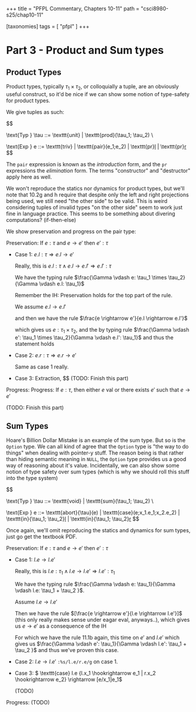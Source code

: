+++
title = "PFPL Commentary, Chapters 10-11"
path = "csci8980-s25/chap10-11"

[taxonomies]
tags = [ "pfpl" ]
+++

# Part 3 - Product and Sum types

## Product Types

Product types, typically $\tau_1 \times \tau_2$, or colloquially a tuple,
are an obviously useful construct, so it'd be nice if we can show some
notion of type-safety for product types.

We give tuples as such:

$$

\text{Typ } \tau ::= \texttt{unit} | \texttt{prod}(\tau_1; \tau_2) \\

\text{Exp } e ::= \texttt{triv} | \texttt{pair}(e_1;e_2) | \texttt{pr}[l](e) | \texttt{pr}[r](e)
$$

The $\texttt{pair}$ expression is known as the *introduction* form,
and the $\texttt{pr}$ expressions the *elimination* form. The terms
"constructor" and "destructor" apply here as well.

We won't reproduce the statics nor dynamics for product types, but we'll
note that 10.2g and h require that despite only the left and right
projections being used, we still need "the other side" to be valid.
This is weird considering tuples of invalid types "on the other side"
seem to work just fine in language practice. This seems to be something
about divering computations? (if-then-else)

We show preservation and progress on the pair type:

Preservation: If $e: \tau$ and $e \rightarrow e'$ then $e': \tau$
- Case 1: $e.l: \tau \Rightarrow e.l \rightarrow e'$

    Really, this is $e.l : \tau \land e.l \rightarrow e.l' \Rightarrow e.l': \tau$

    We have the typing rule $\frac{\Gamma \vdash e: \tau_1 \times \tau_2}{\Gamma \vdash e.l: \tau_1}$

    Remember the IH: Preservation holds for the top part of the rule.

    We assume $e.l \rightarrow e.l'$

    and then we have the rule $\frac{e \rightarrow e'}{e.l \rightarrow e.l'}$

    which gives us $e: \tau_1 \times \tau_2$, and the by typing rule
    $\frac{\Gamma \vdash e': \tau_1 \times \tau_2}{\Gamma \vdash e.l': \tau_1}$
    and thus the statement holds

- Case 2: $e.r: \tau \Rightarrow e.r \rightarrow e'$

    Same as case 1 really.

- Case 3: Extraction, $$
    (TODO: Finish this part)

Progress: Progress: If $e: \tau$, then either $e \text{ val}$ or there exists
$e'$ such that $e \rightarrow e'$

(TODO: Finish this part)

## Sum Types

Hoare's Billion Dollar Mistake is an example of the sum type.
But so is the `Option` type. We can all kind of agree that the
`Option` type is "the way to do things" when dealing with pointer-y
stuff. The reason being is that rather than hiding semantic meaning
in `NULL`, the `Option` type provides us a good way of reasoning
about it's value. Incidentally, we can also show some notion of
type safety over sum types (which is why we should roll this stuff
into the type system)

$$

\text{Typ } \tau ::= \texttt{void} | \texttt{sum}(\tau_1; \tau_2) \\

\text{Exp } e ::= \texttt{abort}\{\tau\}(e) | \texttt{case}(e;x_1.e_1;x_2.e_2) | \texttt{in}\{\tau_1; \tau_2\}[l](e) | \texttt{in}\{\tau_1; \tau_2\}[r](e)
$$

Once again, we'll omit reproducing the statics and dynamics for sum types,
just go get the textbook PDF.

Preservation: If $e: \tau$ and $e \rightarrow e'$ then $e': \tau$

- Case 1: $l.e \rightarrow l.e'$

    Really, this is $l.e: \tau_1 \land l.e \rightarrow l.e' \Rightarrow l.e': \tau_1$

    We have the typing rule $\frac{\Gamma \vdash e: \tau_1}{\Gamma \vdash l.e: \tau_1 + \tau_2 }$.

    Assume $l.e \rightarrow l.e'$

    Then we have the rule $[\frac{e \rightarrow e'}{l.e \rightarrow l.e'}]$
    (this only really makes sense under eagar eval, anyways..), which gives
    us $e \rightarrow e'$ as a consequence of the IH

    For which we have the rule 11.1b again, this time on $e'$ and $l.e'$
    which gives us $\frac{\Gamma \vdash e': \tau_1}{\Gamma \vdash l.e': \tau_1 + \tau_2 }$ and thus we've proven this case.

-  Case 2: $l.e \rightarrow l.e'$ `:%s/l.e/r.e/g` on case 1.

- Case 3: $ \texttt{case} l.e \{l.x_1 \hookrightarrow e_1 | r.x_2 \hookrightarrow e_2\} \rightarrow [e/x_1]e_1$ 

    (TODO)

Progress: (TODO)
